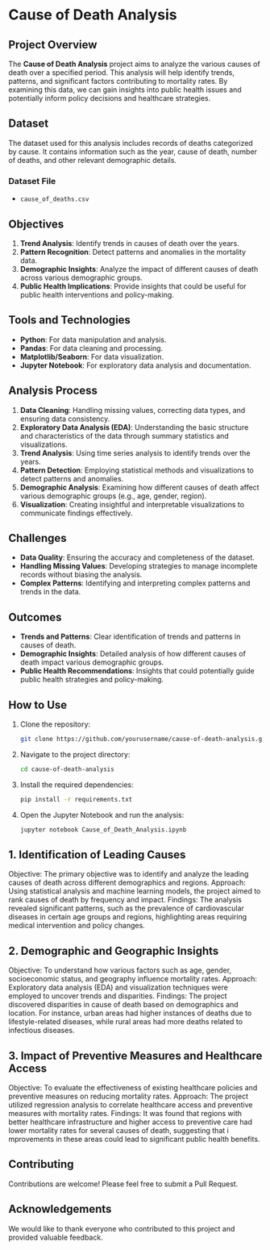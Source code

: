 # Cause of Death Analysis

## Project Overview
The **Cause of Death Analysis** project aims to analyze the various causes of death over a specified period. This analysis will help identify trends, patterns, and significant factors contributing to mortality rates. By examining this data, we can gain insights into public health issues and potentially inform policy decisions and healthcare strategies.

## Dataset
The dataset used for this analysis includes records of deaths categorized by cause. It contains information such as the year, cause of death, number of deaths, and other relevant demographic details.

### Dataset File
- `cause_of_deaths.csv`

## Objectives
1. **Trend Analysis**: Identify trends in causes of death over the years.
2. **Pattern Recognition**: Detect patterns and anomalies in the mortality data.
3. **Demographic Insights**: Analyze the impact of different causes of death across various demographic groups.
4. **Public Health Implications**: Provide insights that could be useful for public health interventions and policy-making.

## Tools and Technologies
- **Python**: For data manipulation and analysis.
- **Pandas**: For data cleaning and processing.
- **Matplotlib/Seaborn**: For data visualization.
- **Jupyter Notebook**: For exploratory data analysis and documentation.

## Analysis Process
1. **Data Cleaning**: Handling missing values, correcting data types, and ensuring data consistency.
2. **Exploratory Data Analysis (EDA)**: Understanding the basic structure and characteristics of the data through summary statistics and visualizations.
3. **Trend Analysis**: Using time series analysis to identify trends over the years.
4. **Pattern Detection**: Employing statistical methods and visualizations to detect patterns and anomalies.
5. **Demographic Analysis**: Examining how different causes of death affect various demographic groups (e.g., age, gender, region).
6. **Visualization**: Creating insightful and interpretable visualizations to communicate findings effectively.

## Challenges
- **Data Quality**: Ensuring the accuracy and completeness of the dataset.
- **Handling Missing Values**: Developing strategies to manage incomplete records without biasing the analysis.
- **Complex Patterns**: Identifying and interpreting complex patterns and trends in the data.

## Outcomes
- **Trends and Patterns**: Clear identification of trends and patterns in causes of death.
- **Demographic Insights**: Detailed analysis of how different causes of death impact various demographic groups.
- **Public Health Recommendations**: Insights that could potentially guide public health strategies and policy-making.

## How to Use
1. Clone the repository:
   ```bash
   git clone https://github.com/yourusername/cause-of-death-analysis.git
   ```
2. Navigate to the project directory:
   ```bash
   cd cause-of-death-analysis
   ```
3. Install the required dependencies:
   ```bash
   pip install -r requirements.txt
   ```
4. Open the Jupyter Notebook and run the analysis:
   ```bash
   jupyter notebook Cause_of_Death_Analysis.ipynb
   ```


##  1. Identification of Leading Causes
Objective: The primary objective was to identify and analyze the leading causes of death across different demographics and regions.
Approach: Using statistical analysis and machine learning models, the project aimed to rank causes of death by frequency and impact.
Findings: The analysis revealed significant patterns, such as the prevalence of cardiovascular diseases in certain age groups and regions, highlighting areas requiring medical intervention and policy changes.

## 2. Demographic and Geographic Insights
Objective: To understand how various factors such as age, gender, socioeconomic status, and geography influence mortality rates.
Approach: Exploratory data analysis (EDA) and visualization techniques were employed to uncover trends and disparities.
Findings: The project discovered disparities in cause of death based on demographics and location. For instance, urban areas had higher instances of deaths due to lifestyle-related diseases, while rural areas had more deaths related to infectious diseases.
## 3. Impact of Preventive Measures and Healthcare Access

 Objective: To evaluate the effectiveness of existing healthcare policies and preventive measures on reducing mortality rates.
 Approach: The project utilized regression analysis to correlate healthcare access and preventive measures with mortality rates.
 Findings: It was found that regions with better healthcare infrastructure and higher access to preventive care had lower mortality rates for several causes of death, suggesting that i 
            mprovements in these areas could lead to significant public health benefits.

## Contributing
Contributions are welcome! Please feel free to submit a Pull Request.

## Acknowledgements
We would like to thank everyone who contributed to this project and provided valuable feedback.
